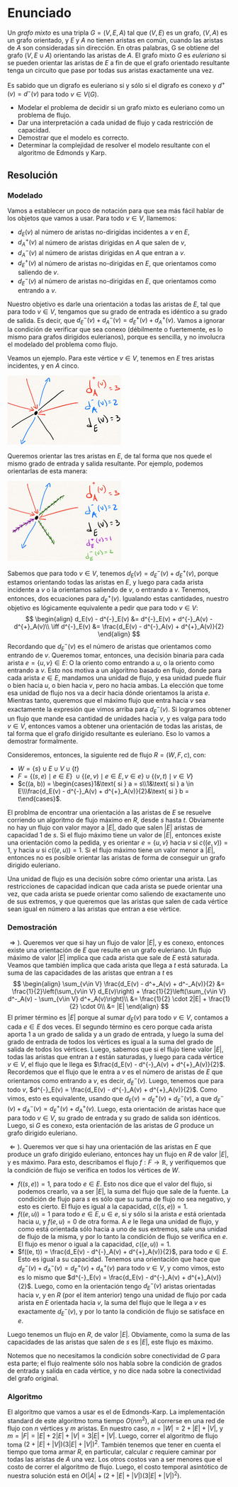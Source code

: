 # Enunciado

Un _grafo mixto_ es una tripla $G = (V, E, A)$ tal que $(V, E)$ es un grafo, $(V, A)$ es un grafo orientado, y $E$ y $A$ no tienen aristas en común, cuando las aristas de $A$ son consideradas sin dirección. En otras palabras, G se obtiene del grafo $(V, E \cup A)$ orientando las aristas de $A$. El grafo mixto $G$ es _euleriano_ si se pueden orientar las aristas de $E$ a fin de que el grafo orientado resultante tenga un circuito que pase por todas sus aristas exactamente una vez.

Es sabido que un digrafo es euleriano si y sólo si el digrafo es conexo y $d^+(v) = d^-(v)$ para todo $v \in V(G)$.

* Modelar el problema de decidir si un grafo mixto es euleriano como un problema de flujo.
* Dar una interpretación a cada unidad de flujo y cada restricción de capacidad. 
* Demostrar que el modelo es correcto. 
* Determinar la complejidad de resolver el modelo resultante con el algoritmo de Edmonds y Karp.

## Resolución

### Modelado

Vamos a establecer un poco de notación para que sea más fácil hablar de los objetos que vamos a usar. Para todo $v \in V$, llamemos:

* $d_E(v)$ al número de aristas no-dirigidas incidentes a $v$ en $E$,
* $d^{+}_A(v)$ al número de aristas dirigidas en $A$ que salen de $v$,
* $d^{-}_A(v)$ al número de aristas dirigidas en $A$ que entran a $v$.
* $d^{+}_E(v)$ al número de aristas no-dirigidas en $E$, que orientamos como saliendo de $v$.
* $d^{-}_E(v)$ al número de aristas no-dirigidas en $E$, que orientamos como entrando a $v$.

Nuestro objetivo es darle una orientación a todas las aristas de $E$, tal que para todo $v \in V$, tengamos que su grado de entrada es idéntico a su grado de salida. Es decir, que $d^{-}_E(v) + d^{-}_A(v) = d^{+}_E(v) + d^{+}_A(v)$. Vamos a ignorar la condición de verificar que sea conexo (débilmente o fuertemente, es lo mismo para grafos dirigidos eulerianos), porque es sencilla, y no involucra el modelado del problema como flujo.

Veamos un ejemplo. Para este vértice $v \in V$, tenemos en $E$ tres aristas incidentes, y en $A$ cinco.

<img src="./GrafoMixtoEuleriano_1.jpg" alt="GrafoMixtoEuleriano_1" style="zoom: 25%;" />

Queremos orientar las tres aristas en $E$, de tal forma que nos quede el mismo grado de entrada y salida resultante. Por ejemplo, podemos orientarlas de esta manera:

<img src="./GrafoMixtoEuleriano_2.jpg" alt="GrafoMixtoEuleriano_2" style="zoom: 25%;" />

Sabemos que para todo $v \in V$, tenemos $d_E(v) = d^{-}_E(v) + d^{+}_E(v)$, porque estamos orientando todas las aristas en $E$, y luego para cada arista incidente a $v$ o la orientamos saliendo de $v$, o entrando a $v$. Tenemos, entonces, dos ecuaciones para $d^{+}_E(v)$. Igualando estas cantidades, nuestro objetivo es lógicamente equivalente a pedir que para todo $v \in V$:
$$
\begin{align}
d_E(v) - d^{-}_E(v) &= d^{-}_E(v) + d^{-}_A(v) - d^{+}_A(v)\\
\iff d^{-}_E(v) &= \frac{d_E(v) - d^{-}_A(v) + d^{+}_A(v)}{2}
\end{align}
$$
Recordando que $d^{-}_E(v)$ es el número de aristas que orientamos como entrando de $v$. Queremos tomar, entonces, una decisión binaria para cada arista $e = \{u, v\} \in E$: O la oriento como entrando a $u$, o la oriento como entrando a $v$. Esto nos motiva a un algoritmo basado en flujo, donde para cada arista $e \in E$, mandamos una unidad de flujo, y esa unidad puede fluir o bien hacia $u$, o bien hacia $v$, pero no hacia ambas. La elección que tome esa unidad de flujo nos va a decir hacia dónde orientamos la arista $e$. Mientras tanto, queremos que el máximo flujo que entra hacia $v$ sea exactamente la expresión que vimos arriba para $d^{-}_E(v)$. Si logramos obtener un flujo que mande esa cantidad de unidades hacia $v$, y es valga para todo $v \in V$, entonces vamos a obtener una orientación de todas las aristas, de tal forma que el grafo dirigido resultante es euleriano. Eso lo vamos a demostrar formalmente.

Consideremos, entonces, la siguiente red de flujo $R = (W, F, c$), con:

* $W = \{s\} \cup E \cup V \cup \{t\}$
* $F = \{(s, e) \mid e \in E\}\ \cup \{(e, v) \mid e \in E, v \in e\} \cup \{(v, t) \mid v \in V\}$
* $c((a, b)) = \begin{cases}1&\text{ si } a = s\\1&\text{ si } a \in E\\\frac{d_E(v) - d^{-}_A(v) + d^{+}_A(v)}{2}&\text{ si } b = t\end{cases}$.

El problma de encontrar una orientación a las aristas de $E$ se resuelve corriendo un algoritmo de flujo máximo en $R$, desde $s$ hasta $t$. Obviamente no hay un flujo con valor mayor a $|E|$, dado que salen $|E|$ aristas de capacidad $1$ de $s$. Si el flujo máximo tiene un valor de $|E|$, entonces existe una orientación como la pedida, y es orientar $e = \{u, v\}$ hacia $v$ si $c((e, v)) = 1$, y hacia $u$ si $c((e, u)) = 1$. Si el flujo máximo tiene un valor menor a $|E|$, entonces no es posible orientar las aristas de forma de conseguir un grafo dirigido euleriano.

Una unidad de flujo es una decisión sobre cómo orientar una arista. Las restricciones de capacidad indican que cada arista se puede orientar una vez, que cada arista se puede orientar como saliendo de exactamente uno de sus extremos, y que queremos que las aristas que salen de cada vértice sean igual en número a las aristas que entran a ese vértice.

### Demostración

$\Rightarrow)$. Queremos ver que si hay un flujo de valor $|E|$, y es conexo, entonces existe una orientación de $E$ que resulte en un grafo euleriano. Un flujo máximo de valor $|E|$ implica que cada arista que sale de $E$ está saturada. Veamos que también implica que cada arista que llega a $t$ está saturada. La suma de las capacidades de las aristas que entran a $t$ es
$$
\begin{align}
\sum_{v\in V} \frac{d_E(v) - d^+_A(v) + d^-_A(v)}{2} &= \frac{1}{2}\left(\sum_{v\in V} d_E(v)\right) + \frac{1}{2}\left(\sum_{v\in V}  d^-_A(v) - \sum_{v\in V} d^+_A(v)\right)\\
&= \frac{1}{2} \cdot 2|E| + \frac{1}{2} \cdot 0\\
&= |E|
\end{align}
$$
El primer término es $|E|$ porque al sumar $d_E(v)$ para todo $v \in V$, contamos a cada $e \in E$ dos veces. El segundo término es cero porque cada arista aporta 1 a un grado de salida y a un grado de entrada, y luego la suma del grado de entrada de todos los vértices es igual a la suma del grado de salida de todos los vértices.
Luego, sabemos que si el flujo tiene valor $|E|$, todas las aristas que entran a $t$ están saturadas, y luego para cada vértice $v \in V$, el flujo que le llega es $\frac{d_E(v) - d^{-}_A(v) + d^{+}_A(v)}{2}$. Recordemos que el flujo que le entra a $v$ es el número de aristas de $E$ que orientamos como entrando a $v$, es decir, $d^{-}_E(v)$. Luego, tenemos que para todo $v$, $d^{-}_E(v) = \frac{d_E(v) - d^{-}_A(v) + d^{+}_A(v)}{2}$. Como vimos, esto es equivalente, usando que $d_E(v) = d^+_E(v) + d^-_E(v)$, a que $d^{-}_E(v) + d^{-}_A(v) = d^{+}_E(v) + d^{+}_A(v)$. Luego, esta orientación de aristas hace que para todo $v \in V$, su grado de entrada y su grado de salida son idénticos.
Luego, si $G$ es conexo, esta orientación de las aristas de $G$ produce un grafo dirigido euleriano.

$\Leftarrow)$. Queremos ver que si hay una orientación de las aristas en $E$ que produce un grafo dirigido euleriano, entonces hay un flujo en $R$ de valor $|E|$, y es máximo. Para esto, describamos el flujo $f:F \to \mathbb{R}$, y verifiquemos que la condición de flujo se verifica en todos los vértices de $W$.

* $f((s, e)) = 1$, para todo $e \in E$. Esto nos dice que el valor del flujo, si podemos crearlo, va a ser $|E|$, la suma del flujo que sale de la fuente. La condición de flujo para $s$ es sólo que su suma de flujo no sea negativo, y esto es cierto. El flujo es igual a la capacidad, $c((s, e)) = 1$.
* $f((e, u)) = 1$ para todo $e \in E, u \in e$, si y sólo si la arista $e$ está orientada hacia $u$, y $f(e, u) = 0$ de otra forma. A $e$ le llega una unidad de flujo, y como está orientada sólo hacia a uno de sus extremos, sale una unidad de flujo de la misma, y por lo tanto la condición de flujo se verifica en $e$. El flujo es menor o igual a la capacidad, $c((e, u)) = 1$.
* $f((e, t)) = \frac{d_E(v) - d^{-}_A(v) + d^{+}_A(v)}{2}$, para todo $e \in E$. Esto es igual a su capacidad. Tenemos una orientación que hace que $d^{-}_E(v) + d^{-}_A(v) = d^{+}_E(v) + d^{+}_A(v)$ para todo $v \in V$, y como vimos, esto es lo mismo que $d^{-}_E(v) = \frac{d_E(v) - d^{-}_A(v) + d^{+}_A(v)}{2}$. Luego, como en la orientación tengo $d^-_E(v)$ aristas orientadas hacia $v$, y en $R$ (por el item anterior) tengo una unidad de flujo por cada arista en $E$ orientada hacia $v$, la suma del flujo que le llega a $v$ es exactamente $d^-_E(v)$, y por lo tanto la condición de flujo se satisface en $e$.

Luego tenemos un flujo en $R$, de valor $|E|$. Obviamente, como la suma de las capacidades de las aristas que salen de $s$ es $|E|$, este flujo es máximo.

Notemos que no necesitamos la condición sobre conectividad de $G$ para esta parte; el flujo realmente sólo nos habla sobre la condición de grados de entrada y salida en cada vértice, y no dice nada sobre la conectividad del grafo original.

### Algoritmo

El algoritmo que vamos a usar es el de Edmonds-Karp. La implementación standard de este algoritmo toma tiempo $O(nm^2)$, al correrse en una red de flujo con $n$ vértices y $m$ aristas. En nuestro caso, $n = |W| = 2 + |E| + |V|$, y $m = |F| = |E| + 2|E| + |V| = 3|E| + |V|$. Luego, correr el algoritmo de flujo toma $(2 + |E| + |V|)(3|E| + |V|)^2$. También tenemos que tener en cuenta el tiempo que toma armar $R$, en particular, calcular $c$ requiere caminar por todas las aristas de $A$ una vez. Los otros costos van a ser menores que el costo de correr el algoritmo de flujo. Luego, el costo temporal asintótico de nuestra solución está en $O(|A| + (2 + |E| + |V|)(3|E| + |V|)^2)$.

